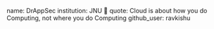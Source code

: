 name: DrAppSec
institution: JNU 🚩
quote: Cloud is about how you do Computing, not where you do Computing
github_user: ravkishu
